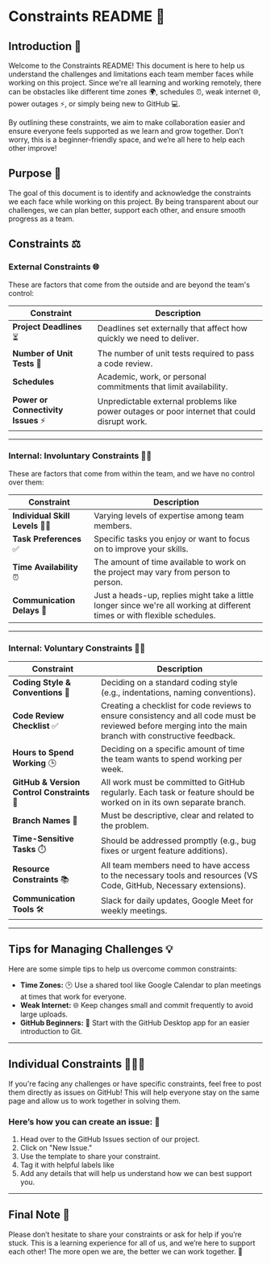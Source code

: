 # Constraints README 📝

## Introduction 🌟

Welcome to the Constraints README! This document is here to help us understand
the challenges and limitations each team member faces while working on this project.
Since we're all learning and working remotely, there can be obstacles like different
time zones 🌍, schedules ⏰, weak internet 🌐, power outages ⚡, or simply being
new to GitHub 💻.

By outlining these constraints, we aim to make collaboration easier and ensure
everyone feels supported as we learn and grow together. Don’t worry, this is a
beginner-friendly space, and we’re all here to help each other improve!

## Purpose 🎯

The goal of this document is to identify and acknowledge the constraints we each
face while working on this project. By being transparent about our challenges,
we can plan better, support each other, and ensure smooth progress as a team.

## Constraints ⚖️

### External Constraints 🌐

These are factors that come from the outside and are beyond the team's control:

<!-- We decided to break the MD013/line-length rule for aesthetic reasons-->

| **Constraint**                    | **Description**                                                                 |
|------------------------------------|---------------------------------------------------------------------------------|
| **Project Deadlines** ⏳           | Deadlines set externally that affect how quickly we need to deliver.           |
| **Number of Unit Tests** 🧪       | The number of unit tests required to pass a code review.                       |
| **Schedules**                      | Academic, work, or personal commitments that limit availability.              |
| **Power or Connectivity Issues** ⚡| Unpredictable external problems like power outages or poor internet that could disrupt work. |

---

### Internal: Involuntary Constraints 🚶‍♀️

These are factors that come from within the team, and we have no control over them:

| **Constraint**            | **Description**                                                                 |
|--------------------------|---------------------------------------------------------------------------------|
| **Individual Skill Levels** 🧑‍💻 | Varying levels of expertise among team members.                                |
| **Task Preferences** ✅     | Specific tasks you enjoy or want to focus on to improve your skills.           |
| **Time Availability** ⏰   | The amount of time available to work on the project may vary from person to person. |
| **Communication Delays** 💬 | Just a heads-up, replies might take a little longer since we're all working at different times or with flexible schedules. |

---

### Internal: Voluntary Constraints 🙋‍♂️

| **Constraint**                       | **Description**                                                                 |
|--------------------------------------|---------------------------------------------------------------------------------|
| **Coding Style & Conventions** 🎨     | Deciding on a standard coding style (e.g., indentations, naming conventions).  |
| **Code Review Checklist** ✅         | Creating a checklist for code reviews to ensure consistency and all code must be reviewed before merging into the main branch with constructive feedback. |
| **Hours to Spend Working** 🕒        | Deciding on a specific amount of time the team wants to spend working per week. |
| **GitHub & Version Control Constraints** 🔄 | All work must be committed to GitHub regularly. Each task or feature should be worked on in its own separate branch. |
| **Branch Names** 🌿                 | Must be descriptive, clear and related to the problem.                      |
| **Time-Sensitive Tasks** ⏱️         | Should be addressed promptly (e.g., bug fixes or urgent feature additions).     |
| **Resource Constraints** 📚          | All team members need to have access to the necessary tools and resources (VS Code, GitHub, Necessary extensions). |
| **Communication Tools** 🛠️           | Slack for daily updates, Google Meet for weekly meetings.                      |

---

## Tips for Managing Challenges 💡

Here are some simple tips to help us overcome common constraints:

- **Time Zones:** 🕑 Use a shared tool like Google Calendar to plan meetings at
times that work for everyone.
- **Weak Internet:** 🌐 Keep changes small and commit frequently to avoid large uploads.
- **GitHub Beginners:** 🚀 Start with the GitHub Desktop app for an easier
introduction to Git.

---

## Individual Constraints 🧑‍🤝‍🧑

If you're facing any challenges or have specific constraints,
feel free to post them directly
as issues on GitHub!
This will help everyone stay on the same page and
allow us to work together in solving them.

### **Here’s how you can create an issue:** 🚨

1. Head over to the GitHub Issues section of our project.
1. Click on "New Issue."
1. Use the template to share your constraint.
1. Tag it with helpful labels like
1. Add any details that will help us understand how we can best support you.

---

## Final Note 📝

Please don’t hesitate to share your constraints or ask for help if you’re stuck.
This is a learning experience for all of us, and we’re here to support each other!
The more open we are, the better we can work together. 🤝
